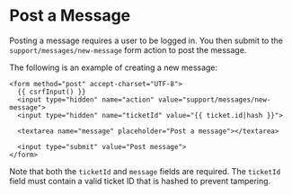 # Post a Message

Posting a message requires a user to be logged in. You then submit to the `support/messages/new-message` form action to post the message.

The following is an example of creating a new message:

```twig
<form method="post" accept-charset="UTF-8">
  {{ csrfInput() }}
  <input type="hidden" name="action" value="support/messages/new-message">
  <input type="hidden" name="ticketId" value="{{ ticket.id|hash }}">

  <textarea name="message" placeholder="Post a message"></textarea>

  <input type="submit" value="Post message">
</form>
```

Note that both the `ticketId` and `message` fields are required. The `ticketId` field must contain a valid ticket ID that is hashed to prevent tampering. 
